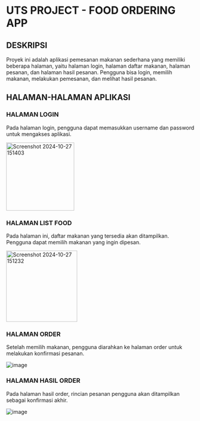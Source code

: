 # UTS PROJECT - FOOD ORDERING APP

## DESKRIPSI
Proyek ini adalah aplikasi pemesanan makanan sederhana yang memiliki beberapa halaman, yaitu halaman login, halaman daftar makanan, halaman pesanan, dan halaman hasil pesanan. Pengguna bisa login, memilih makanan, melakukan pemesanan, dan melihat hasil pesanan.

## HALAMAN-HALAMAN APLIKASI

### HALAMAN LOGIN
Pada halaman login, pengguna dapat memasukkan username dan password untuk mengakses aplikasi.

<img width="182" alt="Screenshot 2024-10-27 151403" src="https://github.com/user-attachments/assets/984e5dda-0a79-46fa-a7f1-dacddb723fb6">

### HALAMAN LIST FOOD
Pada halaman ini, daftar makanan yang tersedia akan ditampilkan. Pengguna dapat memilih makanan yang ingin dipesan.

<img width="190" alt="Screenshot 2024-10-27 151232" src="https://github.com/user-attachments/assets/26b6784f-a981-4276-abef-9668650ae24b">


### HALAMAN ORDER
Setelah memilih makanan, pengguna diarahkan ke halaman order untuk melakukan konfirmasi pesanan.

![image](https://github.com/user-attachments/assets/dbdb2707-f4ec-44c6-b663-99cffaa041e6)


### HALAMAN HASIL ORDER
Pada halaman hasil order, rincian pesanan pengguna akan ditampilkan sebagai konfirmasi akhir.

![image](https://github.com/user-attachments/assets/397cbb56-3356-4221-b4ee-9fcf77e77d27)



